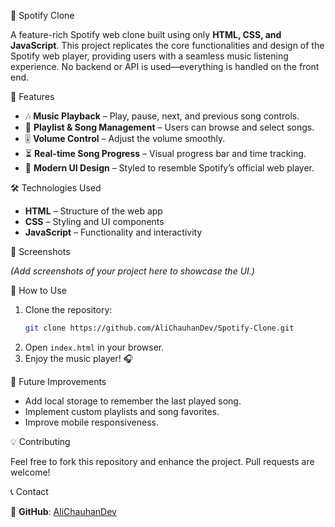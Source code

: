  🎵 Spotify Clone  

A feature-rich Spotify web clone built using only **HTML, CSS, and JavaScript**. This project replicates the core functionalities and design of the Spotify web player, providing users with a seamless music listening experience. No backend or API is used—everything is handled on the front end.  

 🚀 Features  

- 🎶 **Music Playback** – Play, pause, next, and previous song controls.  
- 📂 **Playlist & Song Management** – Users can browse and select songs.  
- 🎚 **Volume Control** – Adjust the volume smoothly.  
- ⏳ **Real-time Song Progress** – Visual progress bar and time tracking.  
- 🎨 **Modern UI Design** – Styled to resemble Spotify’s official web player.  

 🛠 Technologies Used  

- **HTML** – Structure of the web app  
- **CSS** – Styling and UI components  
- **JavaScript** – Functionality and interactivity  

 📸 Screenshots  

*(Add screenshots of your project here to showcase the UI.)*  

 📂 How to Use  

1. Clone the repository:  
   ```bash
   git clone https://github.com/AliChauhanDev/Spotify-Clone.git
   ```  
2. Open `index.html` in your browser.  
3. Enjoy the music player! 🎧  

 📌 Future Improvements  

- Add local storage to remember the last played song.  
- Implement custom playlists and song favorites.  
- Improve mobile responsiveness.  

 💡 Contributing  

Feel free to fork this repository and enhance the project. Pull requests are welcome!  

 📞 Contact  

🔗 **GitHub**: [AliChauhanDev](https://github.com/AliChauhanDev)  
